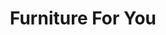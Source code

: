 ---
title: "Furniture For You"
url: /fresno/furniture-for-you-north-blackstone-avenue/
shop: furniture
---